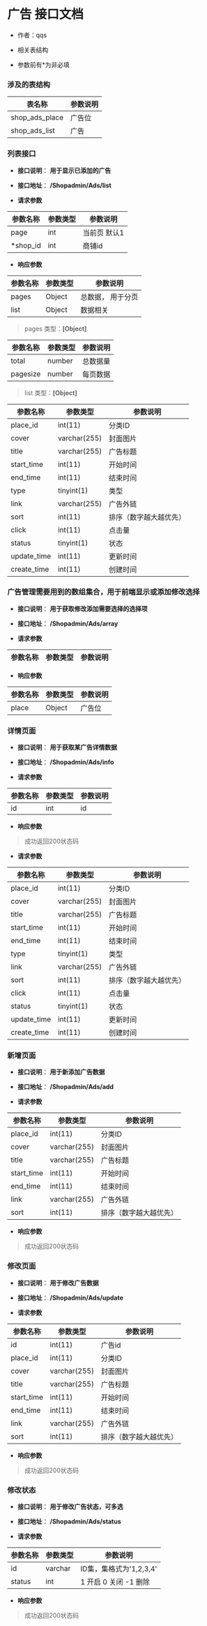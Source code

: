 ﻿# 广告 接口文档

+ 作者：qqs

+ 相关表结构

+ 参数前有*为非必填

### 涉及的表结构

|  表名称  |  参数说明 |
| --------- |  ------- |
| shop_ads_place | 广告位 |
| shop_ads_list | 广告 |


### 列表接口

+ __接口说明__： __用于显示已添加的广告__

+ __接口地址__： __/Shopadmin/Ads/list__

+ __请求参数__

|  参数名称  | 参数类型 | 参数说明 |
| --------- | -------- | ------- |
| page | int | 当前页 默认1 |
| *shop_id | int | 商铺id |


+ __响应参数__

|  参数名称  | 参数类型 | 参数说明 |
| --------- | -------- | ------- |
| pages | Object | 总数据， 用于分页 |
| list | Object | 数据相关 |

>  pages 类型：__[Object]__

|  参数名称  | 参数类型 | 参数说明 |
| --------- | -------- | ------- |
| total | number | 总数据量  |
| pagesize | number |  每页数据 |

>  list 类型：__[Object]__

|  参数名称  | 参数类型 | 参数说明 |
| --------- | -------- | ------- |
| place_id | int(11) | 分类ID |
| cover | varchar(255) | 封面图片 |
| title | varchar(255) | 广告标题 |
| start_time | int(11) | 开始时间 |
| end_time | int(11) | 结束时间 |
| type | tinyint(1) | 类型 |
| link | varchar(255) | 广告外链 |
| sort | int(11) | 排序（数字越大越优先） |
| click | int(11) | 点击量 |
| status | tinyint(1) | 状态 |
| update_time | int(11) | 更新时间 |
| create_time | int(11) | 创建时间 |



### 广告管理需要用到的数组集合，用于前端显示或添加修改选择

+ __接口说明__： __用于获取修改添加需要选择的选择项__

+ __接口地址__： __/Shopadmin/Ads/array__

+ __请求参数__

|  参数名称  | 参数类型 | 参数说明 |
| --------- | -------- | ------- |


+ __响应参数__

|  参数名称  | 参数类型 | 参数说明 |
| --------- | -------- | ------- |
| place | Object | 广告位 |



### 详情页面

+ __接口说明__： __用于获取某广告详情数据__

+ __接口地址__： __/Shopadmin/Ads/info__

+ __请求参数__

|  参数名称  | 参数类型 | 参数说明 |
| --------- | -------- | ------- |
| id | int | id |


+ __响应参数__

> 成功返回200状态码  

+ __请求参数__

|  参数名称  | 参数类型 | 参数说明 |
| --------- | -------- | ------- |
| place_id | int(11) | 分类ID |
| cover | varchar(255) | 封面图片 |
| title | varchar(255) | 广告标题 |
| start_time | int(11) | 开始时间 |
| end_time | int(11) | 结束时间 |
| type | tinyint(1) | 类型 |
| link | varchar(255) | 广告外链 |
| sort | int(11) | 排序（数字越大越优先） |
| click | int(11) | 点击量 |
| status | tinyint(1) | 状态 |
| update_time | int(11) | 更新时间 |
| create_time | int(11) | 创建时间 |



### 新增页面

+ __接口说明__： __用于新添加广告数据__

+ __接口地址__： __/Shopadmin/Ads/add__

+ __请求参数__

|  参数名称  | 参数类型 | 参数说明 |
| --------- | -------- | ------- |
| place_id | int(11) | 分类ID |
| cover | varchar(255) | 封面图片 |
| title | varchar(255) | 广告标题 |
| start_time | int(11) | 开始时间 |
| end_time | int(11) | 结束时间 |
| link | varchar(255) | 广告外链 |
| sort | int(11) | 排序（数字越大越优先） |



+ __响应参数__

> 成功返回200状态码



### 修改页面

+ __接口说明__： __用于修改广告数据__

+ __接口地址__： __/Shopadmin/Ads/update__

+ __请求参数__

|  参数名称  | 参数类型 | 参数说明 |
| --------- | -------- | ------- |
| id | int(11) | 广告id |
| place_id | int(11) | 分类ID |
| cover | varchar(255) | 封面图片 |
| title | varchar(255) | 广告标题 |
| start_time | int(11) | 开始时间 |
| end_time | int(11) | 结束时间 |
| link | varchar(255) | 广告外链 |
| sort | int(11) | 排序（数字越大越优先） |


+ __响应参数__

> 成功返回200状态码



### 修改状态

+ __接口说明__： __用于修改广告状态，可多选__

+ __接口地址__： __/Shopadmin/Ads/status__

+ __请求参数__

|  参数名称  | 参数类型 | 参数说明 |
| --------- | -------- | ------- |
| id | varchar | ID集，集格式为'1,2,3,4' |
| status | int | 1 开启  0 关闭  -1 删除  |


+ __响应参数__

> 成功返回200状态码